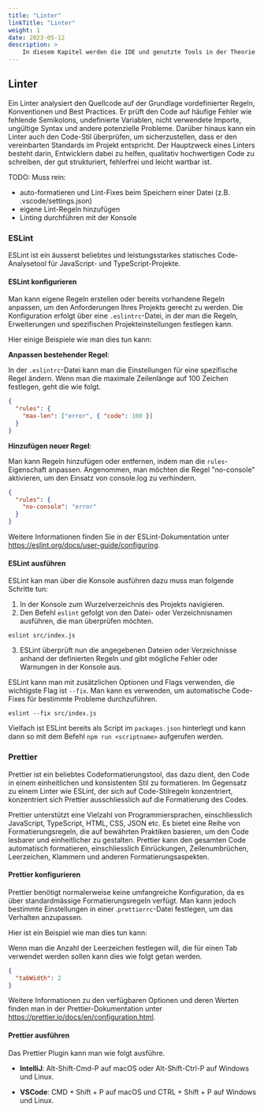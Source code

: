 ```yaml
---
title: "Linter"
linkTitle: "Linter"
weight: 1
date: 2023-05-12
description: >
    In diesem Kapitel werden die IDE und genutzte Tools in der Theorie beschrieben, Anleitungen platziert oder auch vereinzelte Aufgaben gestellt.
---
```


## Linter
Ein Linter analysiert den Quellcode auf der Grundlage vordefinierter Regeln, Konventionen und Best Practices. Er prüft den Code auf häufige Fehler wie fehlende Semikolons, undefinierte Variablen, nicht verwendete Importe, ungültige Syntax und andere potenzielle Probleme. Darüber hinaus kann ein Linter auch den Code-Stil überprüfen, um sicherzustellen, dass er den vereinbarten Standards im Projekt entspricht.
Der Hauptzweck eines Linters besteht darin, Entwicklern dabei zu helfen, qualitativ hochwertigen Code zu schreiben, der gut strukturiert, fehlerfrei und leicht wartbar ist.

TODO: Muss rein:
* auto-formatieren und Lint-Fixes beim Speichern einer Datei (z.B. .vscode/settings.json)
* eigene Lint-Regeln hinzufügen
* Linting durchführen mit der Konsole

### ESLint
ESLint ist ein äusserst beliebtes und leistungsstarkes statisches Code-Analysetool für JavaScript- und TypeScript-Projekte.

#### ESLint konfigurieren
Man kann eigene Regeln erstellen oder bereits vorhandene Regeln anpassen, um den Anforderungen Ihres Projekts gerecht zu werden.
Die Konfiguration erfolgt über eine `.eslintrc`-Datei, in der man die Regeln, Erweiterungen und spezifischen Projekteinstellungen festlegen kann.

Hier einige Beispiele wie man dies tun kann:

**Anpassen bestehender Regel**:

In der `.eslintrc`-Datei kann man die Einstellungen für eine spezifische Regel ändern. Wenn man die maximale Zeilenlänge auf 100 Zeichen festlegen, geht die wie folgt.
```json
{
  "rules": {
    "max-len": ["error", { "code": 100 }]
  }
}
```

**Hinzufügen neuer Regel**:

Man kann Regeln hinzufügen oder entfernen, indem man die `rules`-Eigenschaft anpassen. Angenommen, man möchten die Regel "no-console" aktivieren, um den Einsatz von console.log zu verhindern.
```json
{
  "rules": {
    "no-console": "error"
  }
}
```

Weitere Informationen finden Sie in der ESLint-Dokumentation unter https://eslint.org/docs/user-guide/configuring.

#### ESLint ausführen
ESLint kan man über die Konsole ausführen dazu muss man folgende Schritte tun:

1. In der Konsole zum Wurzelverzeichnis des Projekts navigieren.
2. Den Befehl `eslint` gefolgt von den Datei- oder Verzeichnisnamen ausführen, die man überprüfen möchten.
```shell
eslint src/index.js
```
3. ESLint überprüft nun die angegebenen Dateien oder Verzeichnisse anhand der definierten Regeln und gibt mögliche Fehler oder Warnungen in der Konsole aus.

ESLint kann man mit zusätzlichen Optionen und Flags verwenden, die wichtigste Flag ist  `--fix`. Man kann es verwenden, um automatische Code-Fixes für bestimmte Probleme durchzuführen.
```shell
eslint --fix src/index.js
```

Vielfach ist ESLint bereits als Script im `packages.json` hinterlegt und kann dann so mit dem Befehl `npm run <scriptname>` aufgerufen werden.


### Prettier
Prettier ist ein beliebtes Codeformatierungstool, das dazu dient, den Code in einem einheitlichen und konsistenten Stil zu formatieren. Im Gegensatz zu einem Linter wie ESLint, der sich auf Code-Stilregeln konzentriert, konzentriert sich Prettier ausschliesslich auf die Formatierung des Codes.

Prettier unterstützt eine Vielzahl von Programmiersprachen, einschliesslich JavaScript, TypeScript, HTML, CSS, JSON etc.
Es bietet eine Reihe von Formatierungsregeln, die auf bewährten Praktiken basieren, um den Code lesbarer und einheitlicher zu gestalten.
Prettier kann den gesamten Code automatisch formatieren, einschliesslich Einrückungen, Zeilenumbrüchen, Leerzeichen, Klammern und anderen Formatierungsaspekten.

#### Prettier konfigurieren
Prettier benötigt normalerweise keine umfangreiche Konfiguration, da es über standardmässige Formatierungsregeln verfügt. Man kann jedoch bestimmte Einstellungen in einer .`prettierrc`-Datei festlegen, um das Verhalten anzupassen.

Hier ist ein Beispiel wie man dies tun kann:

Wenn man die Anzahl der Leerzeichen festlegen will, die für einen Tab verwendet werden sollen kann dies wie folgt getan werden.
```json
{
  "tabWidth": 2
}
```

Weitere Informationen zu den verfügbaren Optionen und deren Werten finden man in der Prettier-Dokumentation unter https://prettier.io/docs/en/configuration.html.

#### Prettier ausführen
Das Prettier Plugin kann man wie folgt ausführe.
* **IntelliJ**: Alt-Shift-Cmd-P auf macOS oder Alt-Shift-Ctrl-P auf Windows und Linux.

* **VSCode**: CMD + Shift + P auf macOS und CTRL + Shift + P auf Windows und Linux.

